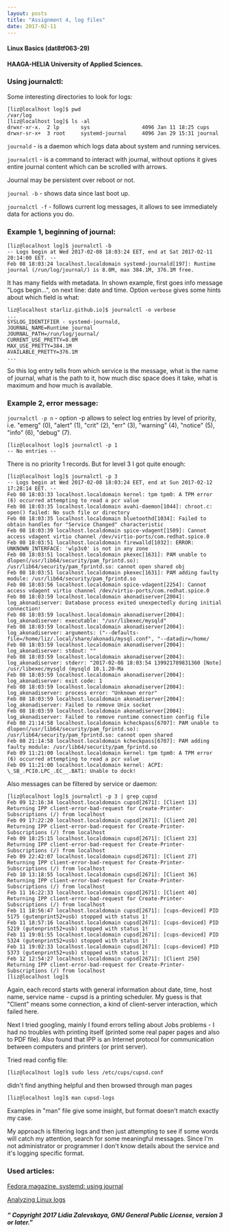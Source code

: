 ```yaml
---
layout: posts
title: "Assignment 4, log files"
date: 2017-02-11
---
```

#### Linux Basics (dat8tf063-29)

#### HAAGA-HELIA University of Applied Sciences.

### Using journalctl:

Some interesting directories to look for logs:

````
[liz@localhost log]$ pwd
/var/log
[liz@localhost log]$ ls -al
drwxr-xr-x.  2 lp       sys                 4096 Jan 11 18:25 cups
drwxr-sr-x+  3 root     systemd-journal     4096 Jan 29 15:31 journal
````

`journald` - is a daemon which logs data about system and running services.

`journalctl` - is a command to interact with journal, without options it gives entire journal content which can be scrolled with arrows.

Journal may be persistent over reboot or not.

`journal -b` - shows data since last boot up.

`journalctl -f` - follows current log messages, it allows to see immediately data for actions you do.


### Example 1, beginning of journal:

````
[liz@localhost log]$ journalctl -b
-- Logs begin at Wed 2017-02-08 18:03:24 EET, end at Sat 2017-02-11 20:14:00 EET. --
Feb 08 18:03:24 localhost.localdomain systemd-journald[197]: Runtime journal (/run/log/journal/) is 8.0M, max 384.1M, 376.1M free.
````

It has many fields with metadata. In shown example, first goes info message "Logs begin...", on next line: date and time.
Option `verbose` gives some hints about which field is what:

```
liz@localhost starliz.github.io]$ journalctl -o verbose
...
SYSLOG_IDENTIFIER - systemd-journald,
JOURNAL_NAME=Runtime journal
JOURNAL_PATH=/run/log/journal/
CURRENT_USE_PRETTY=8.0M
MAX_USE_PRETTY=384.1M
AVAILABLE_PRETTY=376.1M
...
```

So this log entry tells from which service is the message, what is the name of journal, what is the path to it,
how much disc space does it take, what is maximum and how much is available.

### Example 2, error message:
`journalctl -p n` - option -p allows to select log entries by level of priority, 
i.e.  "emerg" (0), "alert" (1), "crit" (2), "err" (3), "warning" (4), "notice" (5), "info" (6), "debug" (7).
           
````
[liz@localhost log]$ journalctl -p 1
-- No entries --
````
There is no priority 1 records. But for level 3 I got quite enough:

````
[liz@localhost log]$ journalctl -p 3
-- Logs begin at Wed 2017-02-08 18:03:24 EET, end at Sun 2017-02-12 17:28:14 EET. --
Feb 08 18:03:33 localhost.localdomain kernel: tpm tpm0: A TPM error (6) occurred attempting to read a pcr value
Feb 08 18:03:35 localhost.localdomain avahi-daemon[1044]: chroot.c: open() failed: No such file or directory
Feb 08 18:03:35 localhost.localdomain bluetoothd[1034]: Failed to obtain handles for "Service Changed" characteristic
Feb 08 18:03:39 localhost.localdomain spice-vdagent[1509]: Cannot access vdagent virtio channel /dev/virtio-ports/com.redhat.spice.0
Feb 08 18:03:51 localhost.localdomain firewalld[1032]: ERROR: UNKNOWN_INTERFACE: 'wlp3s0' is not in any zone
Feb 08 18:03:51 localhost.localdomain pkexec[1631]: PAM unable to dlopen(/usr/lib64/security/pam_fprintd.so): /usr/lib64/security/pam_fprintd.so: cannot open shared obj
Feb 08 18:03:51 localhost.localdomain pkexec[1631]: PAM adding faulty module: /usr/lib64/security/pam_fprintd.so
Feb 08 18:03:56 localhost.localdomain spice-vdagent[2254]: Cannot access vdagent virtio channel /dev/virtio-ports/com.redhat.spice.0
Feb 08 18:03:59 localhost.localdomain akonadiserver[2004]: log_akonadiserver: Database process exited unexpectedly during initial connection!
Feb 08 18:03:59 localhost.localdomain akonadiserver[2004]: log_akonadiserver: executable: "/usr/libexec/mysqld"
Feb 08 18:03:59 localhost.localdomain akonadiserver[2004]: log_akonadiserver: arguments: ("--defaults-file=/home/liz/.local/share/akonadi/mysql.conf", "--datadir=/home/
Feb 08 18:03:59 localhost.localdomain akonadiserver[2004]: log_akonadiserver: stdout: ""
Feb 08 18:03:59 localhost.localdomain akonadiserver[2004]: log_akonadiserver: stderr: "2017-02-08 18:03:54 139921789831360 [Note] /usr/libexec/mysqld (mysqld 10.1.20-Ma
Feb 08 18:03:59 localhost.localdomain akonadiserver[2004]: log_akonadiserver: exit code: 1
Feb 08 18:03:59 localhost.localdomain akonadiserver[2004]: log_akonadiserver: process error: "Unknown error"
Feb 08 18:03:59 localhost.localdomain akonadiserver[2004]: log_akonadiserver: Failed to remove Unix socket
Feb 08 18:03:59 localhost.localdomain akonadiserver[2004]: log_akonadiserver: Failed to remove runtime connection config file
Feb 08 21:14:58 localhost.localdomain kcheckpass[6707]: PAM unable to dlopen(/usr/lib64/security/pam_fprintd.so): /usr/lib64/security/pam_fprintd.so: cannot open shared
Feb 08 21:14:58 localhost.localdomain kcheckpass[6707]: PAM adding faulty module: /usr/lib64/security/pam_fprintd.so
Feb 09 11:21:00 localhost.localdomain kernel: tpm tpm0: A TPM error (6) occurred attempting to read a pcr value
Feb 09 11:21:00 localhost.localdomain kernel: ACPI: \_SB_.PCI0.LPC_.EC__.BAT1: Unable to dock!
````

Also messages can be filtered by service or daemon:

````
[liz@localhost log]$ journalctl -p 3 | grep cupsd
Feb 09 12:16:34 localhost.localdomain cupsd[2671]: [Client 13] Returning IPP client-error-bad-request for Create-Printer-Subscriptions (/) from localhost
Feb 09 17:22:20 localhost.localdomain cupsd[2671]: [Client 20] Returning IPP client-error-bad-request for Create-Printer-Subscriptions (/) from localhost
Feb 09 18:25:15 localhost.localdomain cupsd[2671]: [Client 23] Returning IPP client-error-bad-request for Create-Printer-Subscriptions (/) from localhost
Feb 09 22:42:07 localhost.localdomain cupsd[2671]: [Client 27] Returning IPP client-error-bad-request for Create-Printer-Subscriptions (/) from localhost
Feb 10 13:18:55 localhost.localdomain cupsd[2671]: [Client 36] Returning IPP client-error-bad-request for Create-Printer-Subscriptions (/) from localhost
Feb 11 16:22:33 localhost.localdomain cupsd[2671]: [Client 40] Returning IPP client-error-bad-request for Create-Printer-Subscriptions (/) from localhost
Feb 11 18:56:47 localhost.localdomain cupsd[2671]: [cups-deviced] PID 5175 (gutenprint52+usb) stopped with status 1!
Feb 11 18:57:16 localhost.localdomain cupsd[2671]: [cups-deviced] PID 5219 (gutenprint52+usb) stopped with status 1!
Feb 11 19:01:55 localhost.localdomain cupsd[2671]: [cups-deviced] PID 5324 (gutenprint52+usb) stopped with status 1!
Feb 11 19:02:33 localhost.localdomain cupsd[2671]: [cups-deviced] PID 5373 (gutenprint52+usb) stopped with status 1!
Feb 12 12:54:27 localhost.localdomain cupsd[2671]: [Client 250] Returning IPP client-error-bad-request for Create-Printer-Subscriptions (/) from localhost
[liz@localhost log]$ 
````
Again, each record starts with general information about date, time, host name, service name - cupsd is a printing scheduler.
My guess is that "Client" means some connection, a kind of client-server interaction, which failed here.

Next I tried googling, mainly I found errors telling about Jobs problems - I had no troubles with printing itself (printed some real paper pages and also to PDF file).
Also found that IPP is an Internet protocol for communication between computers and printers (or print server).

Tried read config file: 

````
[liz@localhost log]$ sudo less /etc/cups/cupsd.conf
````

didn't find anything helpful and then browsed through man pages

````
[liz@localhost log]$ man cupsd-logs
````

Examples in "man" file give some insight, but format doesn't match exactly my case.

My approach is filtering logs and then just attempting to see if some words will catch my attention, search for some meaningful messages.
Since I'm not administrator or programmer I don't know details about the service and it's logging specific format. 



### Used articles:

[Fedora magazine. systemd: using journal](https://fedoramagazine.org/systemd-using-journal/)

[Analyzing Linux logs](https://www.loggly.com/ultimate-guide/analyzing-linux-logs/)


##### “ Copyright 2017 Lidia Zalevskaya, GNU General Public License, version 3 or later.”

